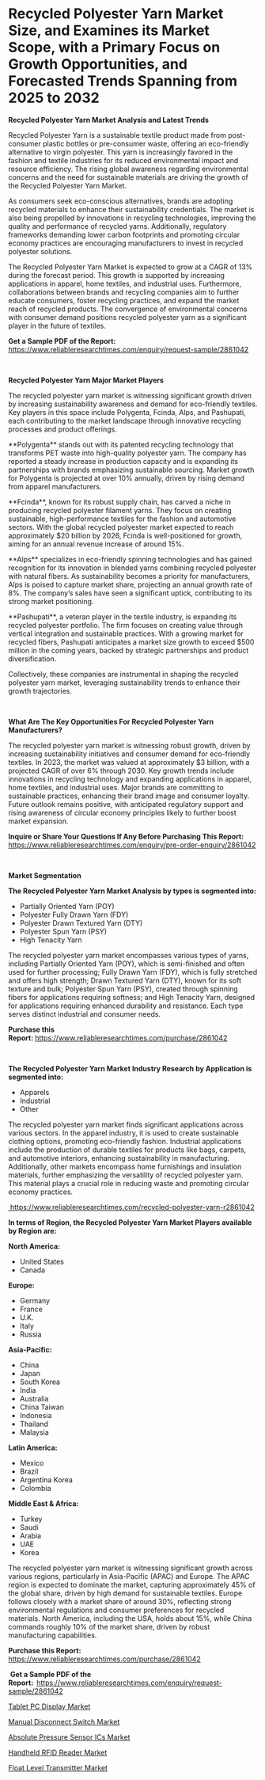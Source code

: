 <p><h1>Recycled Polyester Yarn Market Size, and Examines its Market Scope, with a Primary Focus on Growth Opportunities, and Forecasted Trends Spanning from 2025 to 2032</h1></p><p><strong>Recycled Polyester Yarn Market Analysis and Latest Trends</strong></p>
<p><p>Recycled Polyester Yarn is a sustainable textile product made from post-consumer plastic bottles or pre-consumer waste, offering an eco-friendly alternative to virgin polyester. This yarn is increasingly favored in the fashion and textile industries for its reduced environmental impact and resource efficiency. The rising global awareness regarding environmental concerns and the need for sustainable materials are driving the growth of the Recycled Polyester Yarn Market.</p><p>As consumers seek eco-conscious alternatives, brands are adopting recycled materials to enhance their sustainability credentials. The market is also being propelled by innovations in recycling technologies, improving the quality and performance of recycled yarns. Additionally, regulatory frameworks demanding lower carbon footprints and promoting circular economy practices are encouraging manufacturers to invest in recycled polyester solutions.</p><p>The Recycled Polyester Yarn Market is expected to grow at a CAGR of 13% during the forecast period. This growth is supported by increasing applications in apparel, home textiles, and industrial uses. Furthermore, collaborations between brands and recycling companies aim to further educate consumers, foster recycling practices, and expand the market reach of recycled products. The convergence of environmental concerns with consumer demand positions recycled polyester yarn as a significant player in the future of textiles.</p></p>
<p><strong>Get a Sample PDF of the Report:&nbsp;</strong> <a href="https://www.reliableresearchtimes.com/enquiry/request-sample/2861042?utm_campaign=2748&utm_medium=2&utm_source=Github&utm_content=ia&utm_term=12032025&utm_id=recycled-polyester-yarn">https://www.reliableresearchtimes.com/enquiry/request-sample/2861042</a></p>
<p>&nbsp;</p>
<p><strong>Recycled Polyester Yarn Major Market Players</strong></p>
<p><p>The recycled polyester yarn market is witnessing significant growth driven by increasing sustainability awareness and demand for eco-friendly textiles. Key players in this space include Polygenta, Fcinda, Alps, and Pashupati, each contributing to the market landscape through innovative recycling processes and product offerings.</p><p>**Polygenta** stands out with its patented recycling technology that transforms PET waste into high-quality polyester yarn. The company has reported a steady increase in production capacity and is expanding its partnerships with brands emphasizing sustainable sourcing. Market growth for Polygenta is projected at over 10% annually, driven by rising demand from apparel manufacturers.</p><p>**Fcinda**, known for its robust supply chain, has carved a niche in producing recycled polyester filament yarns. They focus on creating sustainable, high-performance textiles for the fashion and automotive sectors. With the global recycled polyester market expected to reach approximately $20 billion by 2026, Fcinda is well-positioned for growth, aiming for an annual revenue increase of around 15%.</p><p>**Alps** specializes in eco-friendly spinning technologies and has gained recognition for its innovation in blended yarns combining recycled polyester with natural fibers. As sustainability becomes a priority for manufacturers, Alps is poised to capture market share, projecting an annual growth rate of 8%. The company’s sales have seen a significant uptick, contributing to its strong market positioning.</p><p>**Pashupati**, a veteran player in the textile industry, is expanding its recycled polyester portfolio. The firm focuses on creating value through vertical integration and sustainable practices. With a growing market for recycled fibers, Pashupati anticipates a market size growth to exceed $500 million in the coming years, backed by strategic partnerships and product diversification.</p><p>Collectively, these companies are instrumental in shaping the recycled polyester yarn market, leveraging sustainability trends to enhance their growth trajectories.</p></p>
<p>&nbsp;</p>
<p><strong>What Are The Key Opportunities For Recycled Polyester Yarn Manufacturers?</strong></p>
<p><p>The recycled polyester yarn market is witnessing robust growth, driven by increasing sustainability initiatives and consumer demand for eco-friendly textiles. In 2023, the market was valued at approximately $3 billion, with a projected CAGR of over 6% through 2030. Key growth trends include innovations in recycling technology and expanding applications in apparel, home textiles, and industrial uses. Major brands are committing to sustainable practices, enhancing their brand image and consumer loyalty. Future outlook remains positive, with anticipated regulatory support and rising awareness of circular economy principles likely to further boost market expansion.</p></p>
<p><strong>Inquire or Share Your Questions If Any Before Purchasing This Report:</strong> <a href="https://www.reliableresearchtimes.com/enquiry/pre-order-enquiry/2861042?utm_campaign=2748&utm_medium=2&utm_source=Github&utm_content=ia&utm_term=12032025&utm_id=recycled-polyester-yarn">https://www.reliableresearchtimes.com/enquiry/pre-order-enquiry/2861042</a></p>
<p>&nbsp;</p>
<p><strong>Market Segmentation</strong></p>
<p><strong>The Recycled Polyester Yarn Market Analysis by types is segmented into:</strong></p>
<p><ul><li>Partially Oriented Yarn (POY)</li><li>Polyester Fully Drawn Yarn (FDY)</li><li>Polyester Drawn Textured Yarn (DTY)</li><li>Polyester Spun Yarn (PSY)</li><li>High Tenacity Yarn</li></ul></p>
<p><p>The recycled polyester yarn market encompasses various types of yarns, including Partially Oriented Yarn (POY), which is semi-finished and often used for further processing; Fully Drawn Yarn (FDY), which is fully stretched and offers high strength; Drawn Textured Yarn (DTY), known for its soft texture and bulk; Polyester Spun Yarn (PSY), created through spinning fibers for applications requiring softness; and High Tenacity Yarn, designed for applications requiring enhanced durability and resistance. Each type serves distinct industrial and consumer needs.</p></p>
<p><strong>Purchase this Report:&nbsp;</strong><a href="https://www.reliableresearchtimes.com/purchase/2861042?utm_campaign=2748&utm_medium=2&utm_source=Github&utm_content=ia&utm_term=12032025&utm_id=recycled-polyester-yarn">https://www.reliableresearchtimes.com/purchase/2861042</a></p>
<p>&nbsp;</p>
<p><strong>The Recycled Polyester Yarn Market Industry Research by Application is segmented into:</strong></p>
<p><ul><li>Apparels</li><li>Industrial</li><li>Other</li></ul></p>
<p><p>The recycled polyester yarn market finds significant applications across various sectors. In the apparel industry, it is used to create sustainable clothing options, promoting eco-friendly fashion. Industrial applications include the production of durable textiles for products like bags, carpets, and automotive interiors, enhancing sustainability in manufacturing. Additionally, other markets encompass home furnishings and insulation materials, further emphasizing the versatility of recycled polyester yarn. This material plays a crucial role in reducing waste and promoting circular economy practices.</p></p>
<p><a href="https://www.reliableresearchtimes.com/recycled-polyester-yarn-r2861042?utm_campaign=2748&utm_medium=2&utm_source=Github&utm_content=ia&utm_term=12032025&utm_id=recycled-polyester-yarn">&nbsp;https://www.reliableresearchtimes.com/recycled-polyester-yarn-r2861042</a></p>
<p><strong>In terms of Region, the Recycled Polyester Yarn Market Players available by Region are:</strong></p>
<p>
    <p> <strong> North America: </strong>
        <ul>
            <li>United States</li>
            <li>Canada</li>
        </ul>
        </p> 
    <p> <strong> Europe: </strong>
        <ul>
            <li>Germany</li>
            <li>France</li>
            <li>U.K.</li>
            <li>Italy</li>
            <li>Russia</li>
        </ul>
        </p> 
    <p> <strong> Asia-Pacific: </strong>
        <ul>
            <li>China</li>
            <li>Japan</li>
            <li>South Korea</li>
            <li>India</li>
            <li>Australia</li>
            <li>China Taiwan</li>
            <li>Indonesia</li>
            <li>Thailand</li>
            <li>Malaysia</li>
        </ul>
        </p> 
    <p> <strong> Latin America: </strong>
        <ul>
            <li>Mexico</li>
            <li>Brazil</li>
            <li>Argentina Korea</li>
            <li>Colombia</li>
        </ul>
        </p> 
    <p> <strong> Middle East & Africa: </strong>
        <ul>
            <li>Turkey</li>
            <li>Saudi</li>
            <li>Arabia</li>
            <li>UAE</li>
            <li>Korea</li>
        </ul>
    </p>
    </p>
<p><p>The recycled polyester yarn market is witnessing significant growth across various regions, particularly in Asia-Pacific (APAC) and Europe. The APAC region is expected to dominate the market, capturing approximately 45% of the global share, driven by high demand for sustainable textiles. Europe follows closely with a market share of around 30%, reflecting strong environmental regulations and consumer preferences for recycled materials. North America, including the USA, holds about 15%, while China commands roughly 10% of the market share, driven by robust manufacturing capabilities.</p></p>
<p><strong>Purchase this Report: </strong><a href="https://www.reliableresearchtimes.com/purchase/2861042?utm_campaign=2748&utm_medium=2&utm_source=Github&utm_content=ia&utm_term=12032025&utm_id=recycled-polyester-yarn">https://www.reliableresearchtimes.com/purchase/2861042</a></p>
<p>&nbsp;<strong>Get a Sample PDF of the Report:&nbsp;&nbsp;</strong><a href="https://www.reliableresearchtimes.com/enquiry/request-sample/2861042?utm_campaign=2748&utm_medium=2&utm_source=Github&utm_content=ia&utm_term=12032025&utm_id=recycled-polyester-yarn">https://www.reliableresearchtimes.com/enquiry/request-sample/2861042</a></p>
<p><strong></strong></p>
<p><p><a href="https://www.linkedin.com/pulse/research-examination-onthe-tablet-pc-display-marketsize-share-vxtrf?utm_campaign=2748&utm_medium=2&utm_source=Github&utm_content=ia&utm_term=12032025&utm_id=recycled-polyester-yarn">Tablet PC Display Market</a></p><p><a href="https://www.linkedin.com/pulse/market-challenges-sales-volume-forecast-research-manual-disconnect-8lbif?utm_campaign=2748&utm_medium=2&utm_source=Github&utm_content=ia&utm_term=12032025&utm_id=recycled-polyester-yarn">Manual Disconnect Switch Market</a></p><p><a href="https://www.linkedin.com/pulse/study-forecastingthe-globalabsolute-pressure-sensor-ics-ba9bf?utm_campaign=2748&utm_medium=2&utm_source=Github&utm_content=ia&utm_term=12032025&utm_id=recycled-polyester-yarn">Absolute Pressure Sensor ICs Market</a></p><p><a href="https://www.linkedin.com/pulse/market-forecasting-change-global-handheld-rfid-reader-dynamics-hpcvc?utm_campaign=2748&utm_medium=2&utm_source=Github&utm_content=ia&utm_term=12032025&utm_id=recycled-polyester-yarn">Handheld RFID Reader Market</a></p><p><a href="https://www.linkedin.com/pulse/float-level-transmitter-market-size-forecast-from-2025-r9znf?utm_campaign=2748&utm_medium=2&utm_source=Github&utm_content=ia&utm_term=12032025&utm_id=recycled-polyester-yarn">Float Level Transmitter Market</a></p></p>